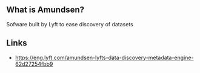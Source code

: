 ## What is Amundsen?
Sofware built by Lyft to ease discovery of datasets

## Links
- https://eng.lyft.com/amundsen-lyfts-data-discovery-metadata-engine-62d27254fbb9

<!-- Embedded links -->
<!-- [1]: https://github.com/nchristie/tech_notes/blob/master/x/xxx.md -->
